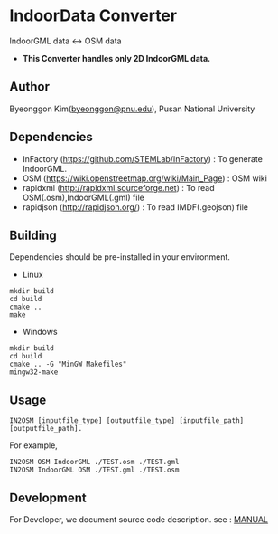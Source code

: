 # IndoorData Converter

IndoorGML data <-> OSM data
* **This Converter handles only 2D IndoorGML data.**

## Author
Byeonggon Kim(byeonggon@pnu.edu), Pusan National University

## Dependencies
- InFactory (https://github.com/STEMLab/InFactory) : To generate IndoorGML.
- OSM (https://wiki.openstreetmap.org/wiki/Main_Page) : OSM wiki
- rapidxml (http://rapidxml.sourceforge.net) : To read OSM(.osm),IndoorGML(.gml) file
- rapidjson (http://rapidjson.org/) :  To read IMDF(.geojson) file
## Building

Dependencies should be pre-installed in your environment.
- Linux
```
mkdir build
cd build
cmake ..
make
```
- Windows
```
mkdir build
cd build
cmake .. -G "MinGW Makefiles"
mingw32-make
```
## Usage

```
IN2OSM [inputfile_type] [outputfile_type] [inputfile_path] [outputfile_path].
```

For example,

```
IN2OSM OSM IndoorGML ./TEST.osm ./TEST.gml
IN2OSM IndoorGML OSM ./TEST.gml ./TEST.osm
```


## Development
For Developer, we document source code description. see : [MANUAL](https://stemlab.github.io/IN2OSM/)
